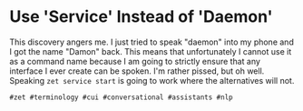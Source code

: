 # Use 'Service' Instead of 'Daemon'

This discovery angers me. I just tried to speak "daemon" into my phone
and I got the name "Damon" back. This means that unfortunately I cannot
use it as a command name because I am going to strictly ensure that any
interface I ever create can be spoken. I'm rather pissed, but oh well.
Speaking `zet service start` is going to work where the alternatives
will not.

    #zet #terminology #cui #conversational #assistants #nlp

